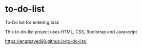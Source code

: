 # to-do-list
To-Do list for entering task

This to-do-list project uses HTML, CSS, Bootstrap and Javascript 

https://engrsayed90.github.io/to-do-list/
